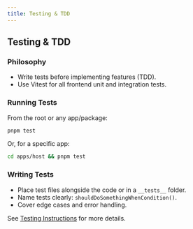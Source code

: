 ```yaml
---
title: Testing & TDD
---
```


## Testing & TDD

### Philosophy
- Write tests before implementing features (TDD).
- Use Vitest for all frontend unit and integration tests.

### Running Tests
From the root or any app/package:
```sh
pnpm test
```
Or, for a specific app:
```sh
cd apps/host && pnpm test
```

### Writing Tests
- Place test files alongside the code or in a `__tests__` folder.
- Name tests clearly: `shouldDoSomethingWhenCondition()`.
- Cover edge cases and error handling.

See [Testing Instructions](../.github/instructions/testing.instructions.md) for more details.
